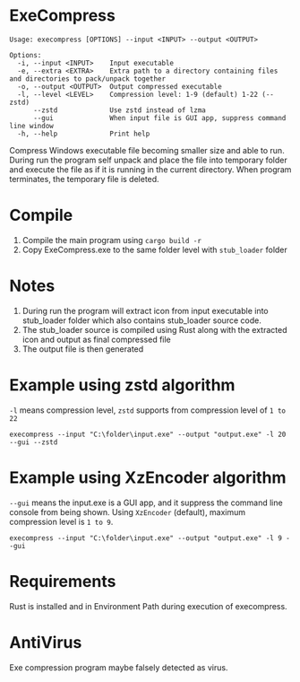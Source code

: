 # ExeCompress
```
Usage: execompress [OPTIONS] --input <INPUT> --output <OUTPUT>

Options:
  -i, --input <INPUT>    Input executable
  -e, --extra <EXTRA>    Extra path to a directory containing files and directories to pack/unpack together
  -o, --output <OUTPUT>  Output compressed executable
  -l, --level <LEVEL>    Compression level: 1-9 (default) 1-22 (--zstd)
      --zstd             Use zstd instead of lzma
      --gui              When input file is GUI app, suppress command line window
  -h, --help             Print help
```
Compress Windows executable file becoming smaller size and able to run. During run the program self unpack and place the file into temporary folder and execute the file as if it is running in the current directory. When program terminates, the temporary file is deleted.

# Compile
1. Compile the main program using `cargo build -r`
2. Copy ExeCompress.exe to the same folder level with `stub_loader` folder

# Notes
1. During run the program will extract icon from input executable into stub_loader folder which also contains stub_loader source code.
2. The stub_loader source is compiled using Rust along with the extracted icon and output as final compressed file
3. The output file is then generated

# Example using zstd algorithm
`-l` means compression level, `zstd` supports from compression level of `1 to 22`
```
execompress --input "C:\folder\input.exe" --output "output.exe" -l 20 --gui --zstd
```
# Example using XzEncoder algorithm
`--gui` means the input.exe is a GUI app, and it suppress the command line console from being shown. Using `XzEncoder` (default), maximum compression level is `1 to 9`.

```
execompress --input "C:\folder\input.exe" --output "output.exe" -l 9 --gui
```

# Requirements
Rust is installed and in Environment Path during execution of execompress.

# AntiVirus
Exe compression program maybe falsely detected as virus.

